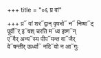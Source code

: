 +++
title = "०६ प्र वां"

+++
प्र᳓ वां शर᳓द्वान् वृषभो᳓ न᳓ निष्षा᳓ट्  
पूर्वी᳓र् इ᳓षश् चरति म᳓ध्व इष्ण᳓न्  
ए᳓वैर् अन्य᳓स्य पीप᳓यन्त वा᳓जैर्  
वे᳓षन्तीर् ऊर्ध्वा᳓ नदि᳓यो न आ᳓गुः